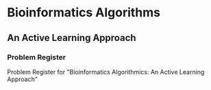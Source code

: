 # Bioinformatics Algorithms
## An Active Learning Approach

### Problem Register
Problem Register for "Bioinformatics Algorithmics: An Active Learning Approach"
